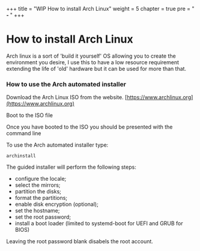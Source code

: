 +++
title = "WIP How to install Arch Linux"
weight = 5
chapter = true
pre = "<b> - </b>"
+++

# How to install Arch Linux

Arch linux is a sort of 'build it yourself' OS allowing you to create the environment you desire, I use this to have a low resource requirement extending the life of 'old' hardware but it can be used for more than that.

### How to use the Arch automated installer

Download the Arch Linux ISO from the website.
[https://www.archlinux.org](https://www.archlinux.org)

Boot to the ISO file

Once you have booted to the ISO you should be presented with the command line

To use the Arch automated installer type:
```
archinstall
```
The guided installer will perform the following steps:

- configure the locale;
- select the mirrors;
- partition the disks;
- format the partitions;
- enable disk encryption (optional);
- set the hostname;
- set the root password;
- install a boot loader (limited to systemd-boot for UEFI and GRUB for BIOS)

Leaving the root password blank disabels the root account.

